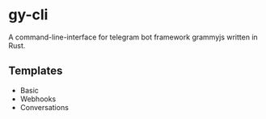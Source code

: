 # gy-cli
A command-line-interface for telegram bot framework grammyjs written in Rust.

## Templates 

- Basic 
- Webhooks
- Conversations